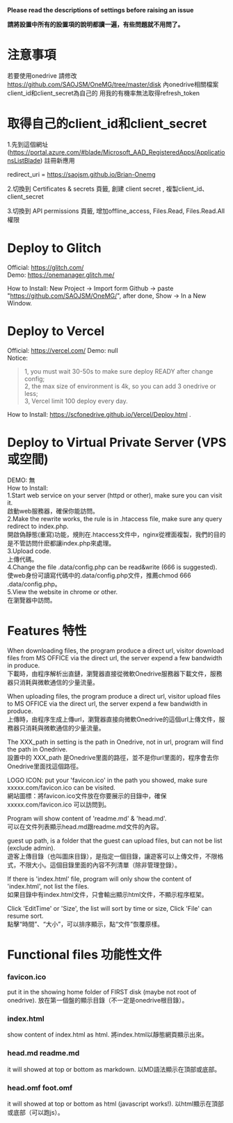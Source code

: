 __Please read the descriptions of settings before raising an issue__

__請將設置中所有的設置項的說明都讀一遍，有些問題就不用問了。__

# 注意事項
若要使用onedrive
請修改 https://github.com/SAOJSM/OneMG/tree/master/disk 內onedrive相關檔案client_id和client_secret為自己的
用我的有機率無法取得refresh_token

# 取得自己的client_id和client_secret

1.先到這個網址 (https://portal.azure.com/#blade/Microsoft_AAD_RegisteredApps/ApplicationsListBlade) 註冊新應用

redirect_uri = https://saojsm.github.io/Brian-Onemg

2.切換到 Certificates & secrets 頁籤, 創建 client secret , 複製client_id、client_secret

3.切換到 API permissions 頁籤, 增加offline_access, Files.Read, Files.Read.All權限

# Deploy to Glitch  
Official: https://glitch.com/  
Demo: https://onemanager.glitch.me/  

How to Install: New Project -> Import form Github -> paste "https://github.com/SAOJSM/OneMG/", after done, Show -> In a New Window.  


# Deploy to Vercel  
Official: https://vercel.com/
Demo: null  
Notice: 
> 1, you must wait 30-50s to make sure deploy READY after change config;  
> 2, the max size of environment is 4k, so you can add 3 onedrive or less;  
> 3, Vercel limit 100 deploy every day.  

How to Install: https://scfonedrive.github.io/Vercel/Deploy.html .  

# Deploy to Virtual Private Server (VPS 或空間)  
DEMO:  無  
How to Install:  
    1.Start web service on your server (httpd or other), make sure you can visit it.  
    啟動web服務器，確保你能訪問。  
    2.Make the rewrite works, the rule is in .htaccess file, make sure any query redirect to index.php.  
    開啟偽靜態(重寫)功能，規則在.htaccess文件中，nginx從裡面複製，我們的目的是不管訪問什麽都讓index.php來處理。  
    3.Upload code.  
    上傳代碼。  
    4.Change the file .data/config.php can be read&write (666 is suggested).  
    使web身份可讀寫代碼中的.data/config.php文件，推薦chmod 666 .data/config.php。  
    5.View the website in chrome or other.  
    在瀏覽器中訪問。  


# Features 特性  
When downloading files, the program produce a direct url, visitor download files from MS OFFICE via the direct url, the server expend a few bandwidth in produce.  
下載時，由程序解析出直鏈，瀏覽器直接從微軟Onedrive服務器下載文件，服務器只消耗與微軟通信的少量流量。  

When uploading files, the program produce a direct url, visitor upload files to MS OFFICE via the direct url, the server expend a few bandwidth in produce.  
上傳時，由程序生成上傳url，瀏覽器直接向微軟Onedrive的這個url上傳文件，服務器只消耗與微軟通信的少量流量。  

The XXX_path in setting is the path in Onedrive, not in url, program will find the path in Onedrive.  
設置中的 XXX_path 是Onedrive里面的路徑，並不是你url里面的，程序會去你Onedrive里面找這個路徑。  

LOGO ICON: put your 'favicon.ico' in the path you showed, make sure xxxxx.com/favicon.ico can be visited.   
網站圖標：將favicon.ico文件放在你要展示的目錄中，確保 xxxxx.com/favicon.ico 可以訪問到。  

Program will show content of 'readme.md' & 'head.md'.  
可以在文件列表顯示head.md跟readme.md文件的內容。  

guest up path, is a folder that the guest can upload files, but can not be list (exclude admin).  
遊客上傳目錄（也叫圖床目錄），是指定一個目錄，讓遊客可以上傳文件，不限格式，不限大小。這個目錄里面的內容不列清單（除非管理登錄）。  

If there is 'index.html' file, program will only show the content of 'index.html', not list the files.  
如果目錄中有index.html文件，只會輸出顯示html文件，不顯示程序框架。  

Click 'EditTime' or 'Size', the list will sort by time or size, Click 'File' can resume sort.  
點擊“時間”、“大小”，可以排序顯示，點“文件”恢覆原樣。  

# Functional files 功能性文件  
### favicon.ico  
put it in the showing home folder of FIRST disk (maybe not root of onedrive). 放在第一個盤的顯示目錄（不一定是onedrive根目錄）。  
### index.html  
show content of index.html as html. 將index.html以靜態網頁顯示出來。  
### head.md readme.md  
it will showed at top or bottom as markdown. 以MD語法顯示在頂部或底部。  
### head.omf foot.omf  
it will showed at top or bottom as html (javascript works!). 以html顯示在頂部或底部（可以跑js）。  
